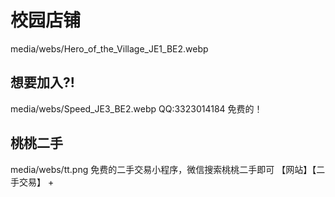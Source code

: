 # 校园店铺
media/webs/Hero_of_the_Village_JE1_BE2.webp
## 想要加入?!
media/webs/Speed_JE3_BE2.webp
QQ:3323014184
免费的！
## 桃桃二手
media/webs/tt.png
免费的二手交易小程序，微信搜索桃桃二手即可
【网站】【二手交易】
+ 


